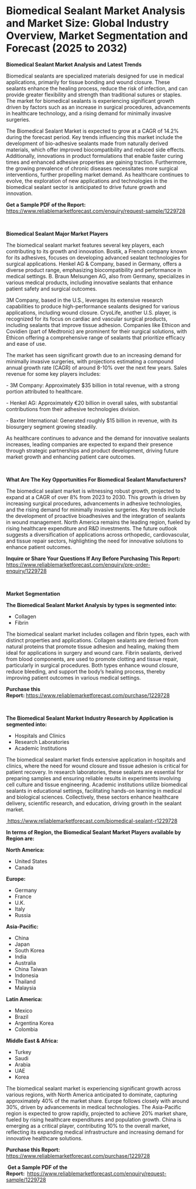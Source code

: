 <p><h1>Biomedical Sealant Market Analysis and Market Size: Global Industry Overview, Market Segmentation and Forecast (2025 to 2032)</h1></p><p><strong>Biomedical Sealant Market Analysis and Latest Trends</strong></p>
<p><p>Biomedical sealants are specialized materials designed for use in medical applications, primarily for tissue bonding and wound closure. These sealants enhance the healing process, reduce the risk of infection, and can provide greater flexibility and strength than traditional sutures or staples. The market for biomedical sealants is experiencing significant growth driven by factors such as an increase in surgical procedures, advancements in healthcare technology, and a rising demand for minimally invasive surgeries. </p><p>The Biomedical Sealant Market is expected to grow at a CAGR of 14.2% during the forecast period. Key trends influencing this market include the development of bio-adhesive sealants made from naturally derived materials, which offer improved biocompatibility and reduced side effects. Additionally, innovations in product formulations that enable faster curing times and enhanced adhesive properties are gaining traction. Furthermore, the growing prevalence of chronic diseases necessitates more surgical interventions, further propelling market demand. As healthcare continues to evolve, the exploration of new applications and technologies in the biomedical sealant sector is anticipated to drive future growth and innovation.</p></p>
<p><strong>Get a Sample PDF of the Report:&nbsp;</strong> <a href="https://www.reliablemarketforecast.com/enquiry/request-sample/1229728?utm_campaign=3031&utm_medium=2&utm_source=Github&utm_content=ia&utm_term=19042025&utm_id=biomedical-sealant">https://www.reliablemarketforecast.com/enquiry/request-sample/1229728</a></p>
<p>&nbsp;</p>
<p><strong>Biomedical Sealant Major Market Players</strong></p>
<p><p>The biomedical sealant market features several key players, each contributing to its growth and innovation. Bostik, a French company known for its adhesives, focuses on developing advanced sealant technologies for surgical applications. Henkel AG & Company, based in Germany, offers a diverse product range, emphasizing biocompatibility and performance in medical settings. B. Braun Melsungen AG, also from Germany, specializes in various medical products, including innovative sealants that enhance patient safety and surgical outcomes.</p><p>3M Company, based in the U.S., leverages its extensive research capabilities to produce high-performance sealants designed for various applications, including wound closure. CryoLife, another U.S. player, is recognized for its focus on cardiac and vascular surgical products, including sealants that improve tissue adhesion. Companies like Ethicon and Covidien (part of Medtronic) are prominent for their surgical solutions, with Ethicon offering a comprehensive range of sealants that prioritize efficacy and ease of use.</p><p>The market has seen significant growth due to an increasing demand for minimally invasive surgeries, with projections estimating a compound annual growth rate (CAGR) of around 8-10% over the next few years. Sales revenue for some key players includes:</p><p>- 3M Company: Approximately $35 billion in total revenue, with a strong portion attributed to healthcare.</p><p>- Henkel AG: Approximately €20 billion in overall sales, with substantial contributions from their adhesive technologies division.</p><p>- Baxter International: Generated roughly $15 billion in revenue, with its biosurgery segment growing steadily.</p><p>As healthcare continues to advance and the demand for innovative sealants increases, leading companies are expected to expand their presence through strategic partnerships and product development, driving future market growth and enhancing patient care outcomes.</p></p>
<p>&nbsp;</p>
<p><strong>What Are The Key Opportunities For Biomedical Sealant Manufacturers?</strong></p>
<p><p>The biomedical sealant market is witnessing robust growth, projected to expand at a CAGR of over 8% from 2023 to 2030. This growth is driven by increasing surgical procedures, advancements in adhesive technologies, and the rising demand for minimally invasive surgeries. Key trends include the development of proactive bioadhesives and the integration of sealants in wound management. North America remains the leading region, fueled by rising healthcare expenditure and R&D investments. The future outlook suggests a diversification of applications across orthopedic, cardiovascular, and tissue repair sectors, highlighting the need for innovative solutions to enhance patient outcomes.</p></p>
<p><strong>Inquire or Share Your Questions If Any Before Purchasing This Report:</strong> <a href="https://www.reliablemarketforecast.com/enquiry/pre-order-enquiry/1229728?utm_campaign=3031&utm_medium=2&utm_source=Github&utm_content=ia&utm_term=19042025&utm_id=biomedical-sealant">https://www.reliablemarketforecast.com/enquiry/pre-order-enquiry/1229728</a></p>
<p>&nbsp;</p>
<p><strong>Market Segmentation</strong></p>
<p><strong>The Biomedical Sealant Market Analysis by types is segmented into:</strong></p>
<p><ul><li>Collagen</li><li>Fibrin</li></ul></p>
<p><p>The biomedical sealant market includes collagen and fibrin types, each with distinct properties and applications. Collagen sealants are derived from natural proteins that promote tissue adhesion and healing, making them ideal for applications in surgery and wound care. Fibrin sealants, derived from blood components, are used to promote clotting and tissue repair, particularly in surgical procedures. Both types enhance wound closure, reduce bleeding, and support the body’s healing process, thereby improving patient outcomes in various medical settings.</p></p>
<p><strong>Purchase this Report:&nbsp;</strong><a href="https://www.reliablemarketforecast.com/purchase/1229728?utm_campaign=3031&utm_medium=2&utm_source=Github&utm_content=ia&utm_term=19042025&utm_id=biomedical-sealant">https://www.reliablemarketforecast.com/purchase/1229728</a></p>
<p>&nbsp;</p>
<p><strong>The Biomedical Sealant Market Industry Research by Application is segmented into:</strong></p>
<p><ul><li>Hospitals and Clinics</li><li>Research Laboratories</li><li>Academic Institutions</li></ul></p>
<p><p>The biomedical sealant market finds extensive application in hospitals and clinics, where the need for wound closure and tissue adhesion is critical for patient recovery. In research laboratories, these sealants are essential for preparing samples and ensuring reliable results in experiments involving cell culture and tissue engineering. Academic institutions utilize biomedical sealants in educational settings, facilitating hands-on learning in medical and biological sciences. Collectively, these sectors enhance healthcare delivery, scientific research, and education, driving growth in the sealant market.</p></p>
<p><a href="https://www.reliablemarketforecast.com/biomedical-sealant-r1229728?utm_campaign=3031&utm_medium=2&utm_source=Github&utm_content=ia&utm_term=19042025&utm_id=biomedical-sealant">&nbsp;https://www.reliablemarketforecast.com/biomedical-sealant-r1229728</a></p>
<p><strong>In terms of Region, the Biomedical Sealant Market Players available by Region are:</strong></p>
<p>
    <p> <strong> North America: </strong>
        <ul>
            <li>United States</li>
            <li>Canada</li>
        </ul>
        </p> 
    <p> <strong> Europe: </strong>
        <ul>
            <li>Germany</li>
            <li>France</li>
            <li>U.K.</li>
            <li>Italy</li>
            <li>Russia</li>
        </ul>
        </p> 
    <p> <strong> Asia-Pacific: </strong>
        <ul>
            <li>China</li>
            <li>Japan</li>
            <li>South Korea</li>
            <li>India</li>
            <li>Australia</li>
            <li>China Taiwan</li>
            <li>Indonesia</li>
            <li>Thailand</li>
            <li>Malaysia</li>
        </ul>
        </p> 
    <p> <strong> Latin America: </strong>
        <ul>
            <li>Mexico</li>
            <li>Brazil</li>
            <li>Argentina Korea</li>
            <li>Colombia</li>
        </ul>
        </p> 
    <p> <strong> Middle East & Africa: </strong>
        <ul>
            <li>Turkey</li>
            <li>Saudi</li>
            <li>Arabia</li>
            <li>UAE</li>
            <li>Korea</li>
        </ul>
    </p>
    </p>
<p><p>The biomedical sealant market is experiencing significant growth across various regions, with North America anticipated to dominate, capturing approximately 40% of the market share. Europe follows closely with around 30%, driven by advancements in medical technologies. The Asia-Pacific region is expected to grow rapidly, projected to achieve 20% market share, fueled by rising healthcare expenditures and population growth. China is emerging as a critical player, contributing 10% to the overall market, reflecting its expanding medical infrastructure and increasing demand for innovative healthcare solutions.</p></p>
<p><strong>Purchase this Report: </strong><a href="https://www.reliablemarketforecast.com/purchase/1229728?utm_campaign=3031&utm_medium=2&utm_source=Github&utm_content=ia&utm_term=19042025&utm_id=biomedical-sealant">https://www.reliablemarketforecast.com/purchase/1229728</a></p>
<p>&nbsp;<strong>Get a Sample PDF of the Report:&nbsp;&nbsp;</strong><a href="https://www.reliablemarketforecast.com/enquiry/request-sample/1229728?utm_campaign=3031&utm_medium=2&utm_source=Github&utm_content=ia&utm_term=19042025&utm_id=biomedical-sealant">https://www.reliablemarketforecast.com/enquiry/request-sample/1229728</a></p>
<p><strong></strong></p>
<p><p></p><p></p><p></p></p>